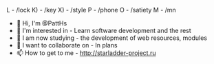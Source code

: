L - /lock
K) - /key
X) - /style
P - /phone
O - /satiety
M - /mn

- 👋 Hi, I'm @PattHs
- 👀 I'm interested in - Learn software development and the rest
- 🌱 I am now studying - the development of web resources, modules
- 💞️ I want to collaborate on - In plans
- 📫 How to get to me - http://starladder-project.ru

